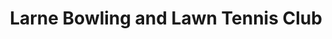---
title: "Larne Bowling and Lawn Tennis Club"
address: "112-120, Glenarm Rd, Larne, Co. Antrim BT40 1DZ"
tel: "028 2827 2599"
county: "Antrim"
category: "Bowling"
type: "Content"
lat: "54.858663"
lng: "-5.809168"
---